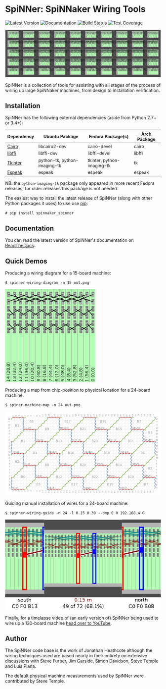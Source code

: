 SpiNNer: SpiNNaker Wiring Tools
===============================

[![Latest Version](https://img.shields.io/pypi/v/spinnaker_spinner.svg?style=flat)](https://pypi.python.org/pypi/spinnaker_spinner/)
[![Documentation](https://readthedocs.org/projects/spinner/badge/?version=stable)](http://spinner.readthedocs.org/)
[![Build Status](https://travis-ci.org/SpiNNakerManchester/SpiNNer.svg?branch=polishing)](https://travis-ci.org/SpiNNakerManchester/SpiNNer)
[![Test Coverage](https://coveralls.io/repos/SpiNNakerManchester/SpiNNer/badge.svg)](https://coveralls.io/r/SpiNNakerManchester/SpiNNer)

![A wiring diagram for a 1-million core SpiNNaker system](docs/source/full_machine.png)

SpiNNer is a collection of tools for assisting with all stages of the process of
wiring up large SpiNNaker machines, from design to installation verification.

Installation
------------

SpiNNer has the following external dependencies (aside from Python 2.7+ or 3.4+):

| Dependency                                                  | Ubuntu Package               | Fedora Package(s)          | Arch Package |
| ----------------------------------------------------------- | ---------------------------- | -------------------------- | ------------ |
| [Cairo](http://cairographics.org/)                          | libcairo2-dev                | cairo-devel                | cairo        |
| [libffi](https://sourceware.org/libffi/)                    | libffi-dev                   | libffi-devel               | libffi       |
| [Tkinter](https://docs.python.org/3.4/library/tkinter.html) | python-tk, python-imaging-tk | tkinter, python-imaging-tk | tk           |
| [Espeak](http://espeak.sourceforge.net/)                    | espeak                       | espeak                     | espeak       |

NB: the `python-imaging-tk` package only appeared in more recent Fedora
releases; for older releases this package is not needed.

The easiest way to install the latest release of SpiNNer (along with other
Python packages it uses) to use use
[pip](https://pip.pypa.io/en/latest/installing.html):

	# pip install spinnaker_spinner


Documentation
-------------

You can read the latest version of SpiNNer's documentation on
[ReadTheDocs](http://spinner.readthedocs.org/en/stable/).


Quick Demos
-----------

Producing a wiring diagram for a 15-board machine:

	$ spinner-wiring-diagram -n 15 out.png

![A wiring diagram for a 15-board machine](docs/source/single_frame_machine.png)

Producing a map from chip-position to physical location for a 24-board machine:

	$ spiner-machine-map -n 24 out.png	

![A machine map for a 24-board system](docs/source/machine_map.png)

Guiding manual installation of wires for a 24-board machine:

	$ spinner-wiring-guide -n 24 -l 0.15 0.30 --bmp 0 0 192.168.4.0

![The interactive wiring guide GUI](docs/source/wiring_guide_24_screenshot.png)

Finally, for a timelapse video of (an early version of) SpiNNer being used to
wire up a 120-board machine [head over to
YouTube](https://youtu.be/mcBB2o7Bmwc).


Author
------

The SpiNNer code base is the work of Jonathan Heathcote although the wiring
techniques used are based nearly in their entirety on extensive discussions with
Steve Furber, Jim Garside, Simon Davidson, Steve Temple and Luis Plana.

The default physical machine measurements used by SpiNNer were contributed by
Steve Temple.
